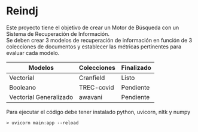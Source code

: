# Reindj
Este proyecto tiene el objetivo de crear un Motor de Búsqueda con un Sistema de Recuperación de Información.  
Se deben crear 3 modelos de recuperación de información en función de 3 colecciones de documentos y establecer las métricas pertinentes para evaluar cada modelo.  
  
| Modelos | Colecciones | Finalizado |
|---------|-------------|------------|
| Vectorial | Cranfield |  Listo     |
| Booleano | TREC-covid | Pendiente  |
| Vectorial Generalizado | awavani | Pendiente|  

Para ejecutar el código debe tener instalado python, uvicorn, nltk y numpy
```
> uvicorn main:app --reload
```

